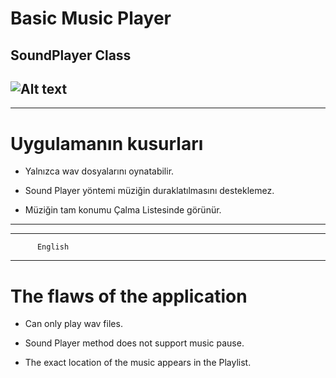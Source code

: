 # Basic Music Player

SoundPlayer Class
--------------------------
![Alt text](https://github.com/melihcan1376/MusicPlayer/blob/main/music.png?raw=true "Optional Title")
-------------------------------------------------------------------------------------------------------
-------------------------------------------------------
# Uygulamanın kusurları

* Yalnızca wav dosyalarını oynatabilir.

* Sound Player yöntemi müziğin duraklatılmasını desteklemez.

* Müziğin tam konumu Çalma Listesinde görünür.
----------------------------------------------------------
----------------------------------------------------------
          English
---------------------------------------------------------
# The flaws of the application

* Can only play wav files.

* Sound Player method does not support music pause.

* The exact location of the music appears in the Playlist.



